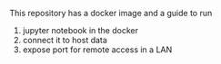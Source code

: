 This repository has a docker image and a guide to run
1. jupyter notebook in the docker
2. connect it to host data 
3. expose port for remote access in a LAN
